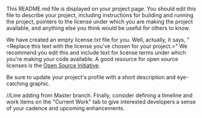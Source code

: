 This README.md file is displayed on your project page. You should edit this 
file to describe your project, including instructions for building and 
running the project, pointers to the license under which you are making the 
project available, and anything else you think would be useful for others to
know.

We have created an empty license.txt file for you. Well, actually, it says,
"<Replace this text with the license you've chosen for your project.>" We 
recommend you edit this and include text for license terms under which you're
making your code available. A good resource for open source licenses is the 
[Open Source Initiative](http://opensource.org/).

Be sure to update your project's profile with a short description and 
eye-catching graphic.

//Line adding from Master branch. Finally, consider defining a timeline and work items on the "Current Work" tab 
to give interested developers a sense of your cadence and upcoming enhancements.

